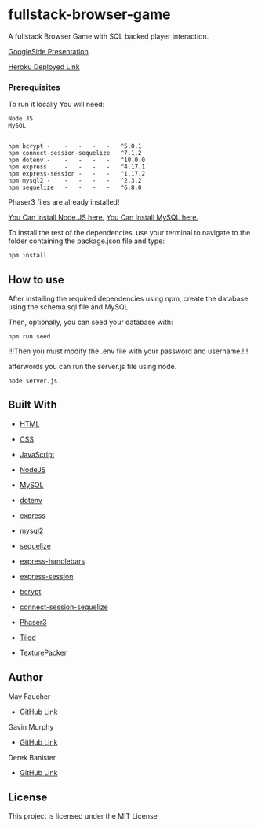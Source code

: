 # fullstack-browser-game
 A fullstack Browser Game with SQL backed player interaction.



[GoogleSide Presentation](https://docs.google.com/presentation/d/11AZ3U6Gl2ofjShqafD3AbKC4HX69D4sV1UDchMFT6Gs/edit#slide=id.g1007aae7ffc_1_0)

[Heroku Deployed Link](https://young-castle-31920.herokuapp.com/#)



### Prerequisites

To run it locally
You will need:

```
Node.JS
MySQL


npm bcrypt -    -   -   -   -   ^5.0.1
npm connect-session-sequelize   ^7.1.2
npm dotenv -    -   -   -   -   ^10.0.0
npm express     -   -   -   -   ^4.17.1
npm express-session -   -   -   ^1.17.2
npm mysql2 -    -   -   -   -   ^2.3.2
npm sequelize   -   -   -   -   ^6.8.0
```

Phaser3 files are already installed!

[You Can Install Node.JS here.](https://nodejs.org/en/)
[You Can Install MySQL here.](https://www.mysql.com/)


To install the rest of the dependencies, use your terminal to navigate to the folder containing the package.json file and type:
```
npm install
```


## How to use

After installing the required dependencies using npm, create the database using the schema.sql file and MySQL

Then, optionally, you can seed your database with:
```
npm run seed
```

!!!Then you must modify the .env file with your password and username.!!!

afterwords you can run the server.js file using node.

```
node server.js
```



## Built With

* [HTML](https://developer.mozilla.org/en-US/docs/Web/HTML)
* [CSS](https://developer.mozilla.org/en-US/docs/Web/CSS)
* [JavaScript](https://developer.mozilla.org/en-US/docs/Web/JavaScript)

* [NodeJS](https://nodejs.org/en/)
* [MySQL](https://www.mysql.com/)

* [dotenv](https://www.npmjs.com/package/dotenv)
* [express](https://www.npmjs.com/package/express)
* [mysql2](https://www.npmjs.com/package/mysql2)
* [sequelize](https://www.npmjs.com/package/sequelize)
* [express-handlebars](https://www.npmjs.com/package/express-handlebars)
* [express-session](https://www.npmjs.com/package/express-session)
* [bcrypt](https://www.npmjs.com/package/bcrypt)
* [connect-session-sequelize](https://www.npmjs.com/package/connect-session-sequelize)
* [Phaser3](https://phaser.io/phaser3)
* [Tiled](https://www.mapeditor.org/)
* [TexturePacker](https://www.codeandweb.com/texturepacker)

## Author 

 May Faucher

 - [GitHub Link](https://github.com/DivineMayura)

 Gavin Murphy

- [GitHub Link](https://github.com/ghmurphy2)

 Derek Banister

- [GitHub Link](https://github.com/DerekBanister)

## License

This project is licensed under the MIT License 